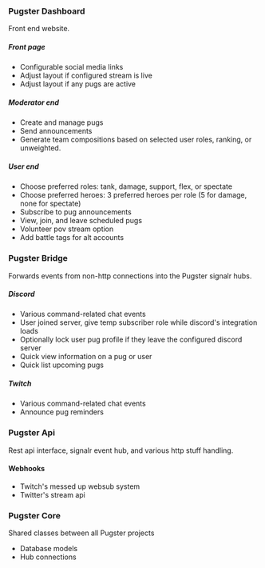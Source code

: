 ### Pugster Dashboard

Front end website.

##### Front page

- Configurable social media links
- Adjust layout if configured stream is live
- Adjust layout if any pugs are active

##### Moderator end
- Create and manage pugs
- Send announcements
- Generate team compositions based on selected user roles, ranking, or unweighted.


##### User end
- Choose preferred roles: tank, damage, support, flex, or spectate
- Choose preferred heroes: 3 preferred heroes per role (5 for damage, none for spectate)
- Subscribe to pug announcements
- View, join, and leave scheduled pugs
- Volunteer pov stream option
- Add battle tags for alt accounts


### Pugster Bridge

Forwards events from non-http connections into the Pugster signalr hubs.

##### Discord
- Various command-related chat events
- User joined server, give temp subscriber role while discord's integration loads
- Optionally lock user pug profile if they leave the configured discord server
- Quick view information on a pug or user
- Quick list upcoming pugs

##### Twitch
- Various command-related chat events
- Announce pug reminders


### Pugster Api

Rest api interface, signalr event hub, and various http stuff handling.

#### Webhooks
- Twitch's messed up websub system
- Twitter's stream api


### Pugster Core

Shared classes between all Pugster projects
- Database models
- Hub connections
